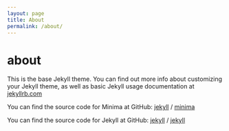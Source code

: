 ```yaml
---
layout: page
title: About
permalink: /about/
---
```


# about

This is the base Jekyll theme. You can find out more info about customizing your Jekyll theme, as well as basic Jekyll usage documentation at [jekyllrb.com](https://jekyllrb.com/)

You can find the source code for Minima at GitHub: [jekyll](https://github.com/jekyll) / [minima](https://github.com/jekyll/minima)

You can find the source code for Jekyll at GitHub: [jekyll](https://github.com/jekyll) / [jekyll](https://github.com/jekyll/jekyll)

